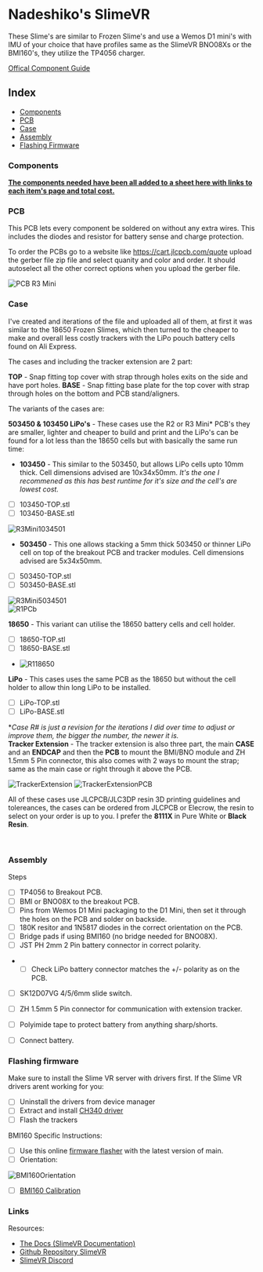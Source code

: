 
# Nadeshiko's SlimeVR

These Slime's are similar to Frozen Slime's and use a Wemos D1 mini's with IMU of your choice that have profiles same as the SlimeVR BNO08Xs or the BMI160's, they utilize the TP4056 charger.

[Offical Component Guide](https://docs.slimevr.dev/diy/components-guide.html)

## Index

- [Components](#Components)
- [PCB](#PCB)
- [Case](#Case)
- [Assembly](#Assembly)
- [Flashing Firmware](#Flashing-firmware)



### Components
**[The components needed have been all added to a sheet here with links to each item's page and total cost.](https://docs.google.com/spreadsheets/d/1Np8FZpWfbQaHiXM6Y5nCLdoeBbmQeeP_hg5ss5rDM44/edit?usp=sharing)**


### PCB
This PCB lets every component be soldered on without any extra wires. This includes the diodes and resistor for battery sense and charge protection.

To order the PCBs go to a website like https://cart.jlcpcb.com/quote upload the gerber file zip file and select quanity and color and order. It should autoselect all the other correct options when you upload the gerber file.

![PCB R3 Mini](https://github.com/Aeurias/NadeshikoSlimeVR/blob/main/R3%20Mini/Previews/R3Mini-PCB-Front.png)

  

### Case

I've created and iterations of the file and uploaded all of them, at first it was similar to the 18650 Frozen Slimes, which then turned to the cheaper to make and overall less costly trackers with the LiPo pouch battery cells found on Ali Express.

The cases and including the tracker extension are 2 part:


**TOP** - Snap fitting top cover with strap through holes exits on the side and have port holes.
**BASE** - Snap fitting base plate for the top cover with strap through holes on the bottom and PCB stand/aligners.

The variants of the cases are:

**503450 & 103450 LiPo's** - These cases use the R2 or R3 Mini* PCB's they are smaller, lighter and cheaper to build and print and the LiPo's can be found for a lot less than the 18650 cells but with basically the same run time:

- **103450** - This similar to the 503450, but allows LiPo cells upto 10mm thick. Cell dimensions advised are 10x34x50mm. *It's the one I recommened as this has best runtime for it's size and the cell's are lowest cost.*
- [ ] 103450-TOP.stl
- [ ] 103450-BASE.stl
<img  src="https://github.com/Aeurias/NadeshikoSlimeVR/blob/main/R3%20Mini/Previews/R3Mini103450-1.png"  alt="R3Mini1034501"/>

- **503450** - This one allows stacking a 5mm thick 503450 or thinner LiPo cell on top of the breakout PCB and tracker modules. Cell dimensions advised are 5x34x50mm.
- [ ] 503450-TOP.stl
- [ ] 503450-BASE.stl
<img  src="https://github.com/Aeurias/NadeshikoSlimeVR/blob/main/R3%20Mini/Previews/R3Mini503450-1.png"  alt="R3Mini5034501"/>
<br/>

<img  src="https://github.com/Aeurias/NadeshikoSlimeVR/blob/main/R1/Previews/R1-PCB-Front.png"  alt="R1PCb"/>

**18650** - This variant can utilise the 18650 battery cells and cell holder.
- [ ] 18650-TOP.stl
- [ ] 18650-BASE.stl
- <img  src="https://github.com/Aeurias/NadeshikoSlimeVR/blob/main/R1/Previews/R1-18650-1.png"  alt="R118650"/>

**LiPo** - This cases uses the same PCB as the 18650 but without the cell holder to allow thin long LiPo to be installed.
- [ ] LiPo-TOP.stl
- [ ] LiPo-BASE.stl

**Case R# is just a revision for the iterations I did over time to adjust or improve them, the bigger the number, the newer it is.*
<br/>
**Tracker Extension** - The tracker extension is also three  part, the main **CASE** and an **ENDCAP** and then the **PCB** to mount the BMI/BNO module and ZH 1.5mm 5 Pin connector, this also comes with 2 ways to mount the strap; same as the main case or right through it above the PCB.

<img  src="https://github.com/Aeurias/NadeshikoSlimeVR/blob/main/TrackerExtension/Previews/Extension-1.png"  alt="TrackerExtension"/> <img  src="https://github.com/Aeurias/NadeshikoSlimeVR/blob/main/TrackerExtension/Previews/Extension-PCB-Front.png"  alt="TrackerExtensionPCB"/>

All of these cases use JLCPCB/JLC3DP resin 3D printing guidelines and tolereances, the cases can be ordered from JLCPCB or Elecrow, the resin to select on your order is up to you. I prefer the **8111X** in Pure White or **Black Resin**.

<br/>
 
  

### Assembly

Steps
- [ ] TP4056 to Breakout PCB.
- [ ] BMI or BNO08X to the breakout PCB.
- [ ] Pins from Wemos D1 Mini packaging to the D1 Mini, then set it through the holes on the PCB and solder on backside.
- [ ] 180K resitor and 1N5817 diodes in the correct orientation on the PCB.
- [ ] Bridge pads if using BMI160 (no bridge needed for BNO08X).
- [ ] JST PH 2mm 2 Pin battery connector in correct polarity.
- - [ ] Check LiPo battery connector matches the +/- polarity as on the PCB.
- [ ] SK12D07VG 4/5/6mm slide switch.
- [ ] ZH 1.5mm 5 Pin connector for communication with extension tracker.
- [ ] Polyimide tape to protect battery from anything sharp/shorts.
- [ ] Connect battery.

 
### Flashing firmware

Make sure to install the Slime VR server with drivers first.
If the Slime VR drivers arent working for you:

- [ ] Uninstall the drivers from device manager
- [ ] Extract and install [CH340 driver](https://www.wemos.cc/en/latest/ch340_driver.html)
- [ ] Flash the trackers

BMI160 Specific Instructions:

- [ ] Use this online [firmware flasher](https://slimevr-firmware.bscotch.ca/) with the latest version of main.
- [ ] Orientation:

![BMI160Orientation](https://user-images.githubusercontent.com/98719680/227734508-38e85ab7-38b9-43e7-b7cb-f7d4d2efbc29.png)

- [ ] [BMI160 Calibration](https://github.com/SlimeVR/SlimeVR-Tracker-ESP?files=1#bmi160)

  
### Links

Resources:
- [The Docs (SlimeVR Documentation)](https://docs.slimevr.dev/)
- [Github Repository SlimeVR](https://github.com/SlimeVR/)
- [SlimeVR Discord](https://discord.gg/SlimeVR)